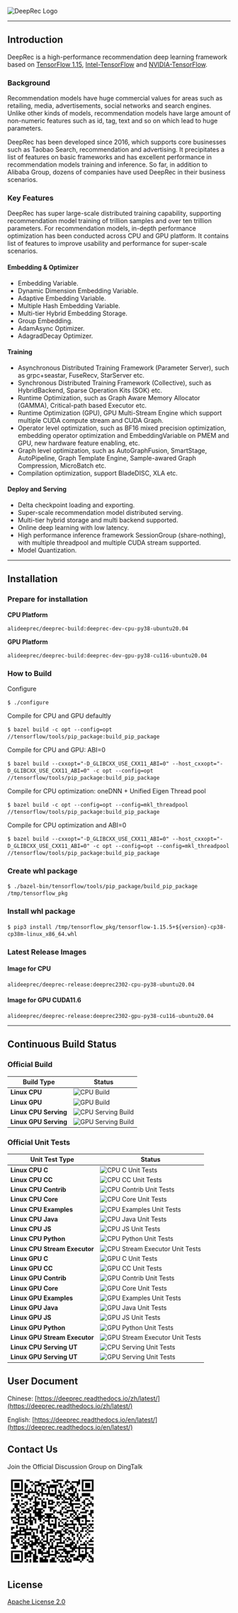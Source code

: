 
![DeepRec Logo](https://github.com/alibaba/DeepRec/blob/main/docs/deeprec_logo.png)

--------------------------------------------------------------------------------

## **Introduction**
DeepRec is a high-performance recommendation deep learning framework based on [TensorFlow 1.15](https://www.tensorflow.org/), [Intel-TensorFlow](https://github.com/Intel-tensorflow/tensorflow) and [NVIDIA-TensorFlow](https://github.com/NVIDIA/tensorflow).


### **Background**
Recommendation models have huge commercial values for areas such as retailing, media, advertisements, social networks and search engines. Unlike other kinds of models, recommendation models have large amount of non-numeric features such as id, tag, text and so on which lead to huge parameters.

DeepRec has been developed since 2016, which supports core businesses such as Taobao Search, recommendation and advertising. It precipitates a list of features on basic frameworks and has excellent performance in recommendation models training and inference. So far, in addition to Alibaba Group, dozens of companies have used DeepRec in their business scenarios.

### **Key Features**
DeepRec has super large-scale distributed training capability, supporting recommendation model training of trillion samples and over ten trillion parameters. For recommendation models, in-depth performance optimization has been conducted across CPU and GPU platform. It contains list of features to improve usability and performance for super-scale scenarios. 

#### **Embedding & Optimizer**
 - Embedding Variable.
 - Dynamic Dimension Embedding Variable.
 - Adaptive Embedding Variable.
 - Multiple Hash Embedding Variable.
 - Multi-tier Hybrid Embedding Storage.
 - Group Embedding.
 - AdamAsync Optimizer.
 - AdagradDecay Optimizer.

#### **Training**
 - Asynchronous Distributed Training Framework (Parameter Server), such as grpc+seastar, FuseRecv, StarServer etc.
 - Synchronous Distributed Training Framework (Collective), such as HybridBackend, Sparse Operation Kits (SOK) etc.
 - Runtime Optimization, such as Graph Aware Memory Allocator (GAMMA), Critical-path based Executor etc.
 - Runtime Optimization (GPU), GPU Multi-Stream Engine which support multiple CUDA compute stream and CUDA Graph.
 - Operator level optimization, such as BF16 mixed precision optimization, embedding operator optimization and EmbeddingVariable on PMEM and GPU, new hardware feature enabling, etc.
 - Graph level optimization, such as AutoGraphFusion, SmartStage, AutoPipeline, Graph Template Engine, Sample-awared Graph Compression, MicroBatch etc.
 - Compilation optimization, support BladeDISC, XLA etc.

#### **Deploy and Serving**
 - Delta checkpoint loading and exporting.
 - Super-scale recommendation model distributed serving.
 - Multi-tier hybrid storage and multi backend supported.
 - Online deep learning with low latency.
 - High performance inference framework SessionGroup (share-nothing), with multiple threadpool and multiple CUDA stream supported.
 - Model Quantization.

***
## **Installation**

### **Prepare for installation**

**CPU Platform**

``````
alideeprec/deeprec-build:deeprec-dev-cpu-py38-ubuntu20.04
``````

**GPU Platform**

```
alideeprec/deeprec-build:deeprec-dev-gpu-py38-cu116-ubuntu20.04
```

### **How to Build**

Configure
```
$ ./configure
```
Compile for CPU and GPU defaultly
```
$ bazel build -c opt --config=opt //tensorflow/tools/pip_package:build_pip_package
```
Compile for CPU and GPU: ABI=0
```
$ bazel build --cxxopt="-D_GLIBCXX_USE_CXX11_ABI=0" --host_cxxopt="-D_GLIBCXX_USE_CXX11_ABI=0" -c opt --config=opt //tensorflow/tools/pip_package:build_pip_package
```
Compile for CPU optimization: oneDNN + Unified Eigen Thread pool
```
$ bazel build -c opt --config=opt --config=mkl_threadpool //tensorflow/tools/pip_package:build_pip_package
```
Compile for CPU optimization and ABI=0
```
$ bazel build --cxxopt="-D_GLIBCXX_USE_CXX11_ABI=0" --host_cxxopt="-D_GLIBCXX_USE_CXX11_ABI=0" -c opt --config=opt --config=mkl_threadpool //tensorflow/tools/pip_package:build_pip_package
```
### **Create whl package** 
```
$ ./bazel-bin/tensorflow/tools/pip_package/build_pip_package /tmp/tensorflow_pkg
```
### **Install whl package**
```
$ pip3 install /tmp/tensorflow_pkg/tensorflow-1.15.5+${version}-cp38-cp38m-linux_x86_64.whl
```

### **Latest Release Images**

#### Image for CPU

```
alideeprec/deeprec-release:deeprec2302-cpu-py38-ubuntu20.04
```

#### Image for GPU CUDA11.6

```
alideeprec/deeprec-release:deeprec2302-gpu-py38-cu116-ubuntu20.04
```

***
## Continuous Build Status

### Official Build

| Build Type    | Status                                                       |
| ------------- | ------------------------------------------------------------ |
| **Linux CPU** | ![CPU Build](https://github.com/alibaba/DeepRec/actions/workflows/ubuntu18.04-py3.6-cibuild-build-wheel.yaml/badge.svg) |
| **Linux GPU** | ![GPU Build](https://github.com/alibaba/DeepRec/actions/workflows/ubuntu18.04-py3.6-cuda11.2-cibuild-build-wheel.yaml/badge.svg) |
| **Linux CPU Serving** | ![CPU Serving Build](https://github.com/alibaba/DeepRec/actions/workflows/ubuntu18.04-py3.6-cibuild-build-serving.yaml/badge.svg) |
| **Linux GPU Serving** | ![GPU Serving Build](https://github.com/alibaba/DeepRec/actions/workflows/ubuntu18.04-py3.6-cibuild-build-serving-gpu.yaml/badge.svg) |

### Official Unit Tests

| Unit Test Type | Status |
| -------------- | ------ |
| **Linux CPU C** | ![CPU C Unit Tests](https://github.com/alibaba/DeepRec/actions/workflows/ubuntu18.04-py3.6-cibuild-c-unit-test.yaml/badge.svg) |
| **Linux CPU CC** | ![CPU CC Unit Tests](https://github.com/alibaba/DeepRec/actions/workflows/ubuntu18.04-py3.6-cibuild-cc-unit-test.yaml/badge.svg) |
| **Linux CPU Contrib** | ![CPU Contrib Unit Tests](https://github.com/alibaba/DeepRec/actions/workflows/ubuntu18.04-py3.6-cibuild-contrib-unit-test.yaml/badge.svg) |
| **Linux CPU Core** | ![CPU Core Unit Tests](https://github.com/alibaba/DeepRec/actions/workflows/ubuntu18.04-py3.6-cibuild-core-unit-test.yaml/badge.svg) |
| **Linux CPU Examples** | ![CPU Examples Unit Tests](https://github.com/alibaba/DeepRec/actions/workflows/ubuntu18.04-py3.6-cibuild-examples-unit-test.yaml/badge.svg) |
| **Linux CPU Java** | ![CPU Java Unit Tests](https://github.com/alibaba/DeepRec/actions/workflows/ubuntu18.04-py3.6-cibuild-java-unit-test.yaml/badge.svg) |
| **Linux CPU JS** | ![CPU JS Unit Tests](https://github.com/alibaba/DeepRec/actions/workflows/ubuntu18.04-py3.6-cibuild-js-unit-test.yaml/badge.svg) |
| **Linux CPU Python** | ![CPU Python Unit Tests](https://github.com/alibaba/DeepRec/actions/workflows/ubuntu18.04-py3.6-cibuild-python-unit-test.yaml/badge.svg) |
| **Linux CPU Stream Executor** | ![CPU Stream Executor Unit Tests](https://github.com/alibaba/DeepRec/actions/workflows/ubuntu18.04-py3.6-cibuild-stream_executor-unit-test.yaml/badge.svg) |
| **Linux GPU C** | ![GPU C Unit Tests](https://github.com/alibaba/DeepRec/actions/workflows/ubuntu18.04-py3.6-cuda11.2-cibuild-c-unit-test.yaml/badge.svg) |
| **Linux GPU CC** | ![GPU CC Unit Tests](https://github.com/alibaba/DeepRec/actions/workflows/ubuntu18.04-py3.6-cuda11.2-cibuild-cc-unit-test.yaml/badge.svg) |
| **Linux GPU Contrib** | ![GPU Contrib Unit Tests](https://github.com/alibaba/DeepRec/actions/workflows/ubuntu18.04-py3.6-cuda11.2-cibuild-contrib-unit-test.yaml/badge.svg) |
| **Linux GPU Core** | ![GPU Core Unit Tests](https://github.com/alibaba/DeepRec/actions/workflows/ubuntu18.04-py3.6-cuda11.2-cibuild-core-unit-test.yaml/badge.svg) |
| **Linux GPU Examples** | ![GPU Examples Unit Tests](https://github.com/alibaba/DeepRec/actions/workflows/ubuntu18.04-py3.6-cuda11.2-cibuild-examples-unit-test.yaml/badge.svg) |
| **Linux GPU Java** | ![GPU Java Unit Tests](https://github.com/alibaba/DeepRec/actions/workflows/ubuntu18.04-py3.6-cuda11.2-cibuild-java-unit-test.yaml/badge.svg) |
| **Linux GPU JS** | ![GPU JS Unit Tests](https://github.com/alibaba/DeepRec/actions/workflows/ubuntu18.04-py3.6-cuda11.2-cibuild-js-unit-test.yaml/badge.svg) |
| **Linux GPU Python** | ![GPU Python Unit Tests](https://github.com/alibaba/DeepRec/actions/workflows/ubuntu18.04-py3.6-cuda11.2-cibuild-python-unit-test.yaml/badge.svg) |
| **Linux GPU Stream Executor** | ![GPU Stream Executor Unit Tests](https://github.com/alibaba/DeepRec/actions/workflows/ubuntu18.04-py3.6-cuda11.2-cibuild-stream_executor-unit-test.yaml/badge.svg) |
| **Linux CPU Serving UT** | ![CPU Serving Unit Tests](https://github.com/alibaba/DeepRec/actions/workflows/ubuntu18.04-py3.6-cibuild-serving-unit-test.yaml/badge.svg) |
| **Linux GPU Serving UT** | ![GPU Serving Unit Tests](https://github.com/alibaba/DeepRec/actions/workflows/ubuntu18.04-py3.6-cibuild-serving-unit-test-gpu.yaml/badge.svg) |

## **User Document**

Chinese: [https://deeprec.readthedocs.io/zh/latest/](https://deeprec.readthedocs.io/zh/latest/)

English: [https://deeprec.readthedocs.io/en/latest/](https://deeprec.readthedocs.io/en/latest/)

## **Contact Us**

Join the Official Discussion Group on DingTalk

<img src="docs/README/deeprec_dingtalk.png" width="200">

## **License**

[Apache License 2.0](LICENSE)

